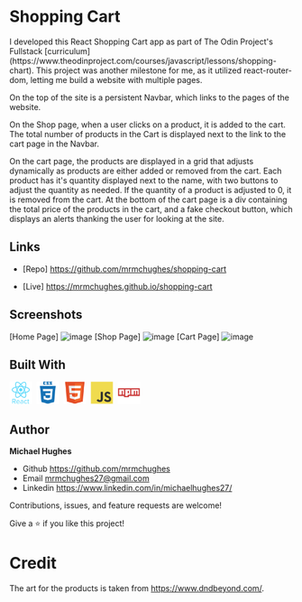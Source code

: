 <h1>Shopping Cart</h1>

<p>I developed this React Shopping Cart app as part of The Odin Project's Fullstack [curriculum](https://www.theodinproject.com/courses/javascript/lessons/shopping-chart).
  This project was another milestone for me, as it utilized react-router-dom, letting me build a website with multiple pages.</p>

<p>On the top of the site is a persistent Navbar, which links to the pages of the website.</p>  

<p>On the Shop page, when a user clicks on a product, it is added to the cart. The total number of products in the Cart is displayed next to the link to the cart page in the Navbar.</p>

<p>On the cart page, the products are displayed in a grid that adjusts dynamically as products are either added or removed from the cart. Each product has it's quantity displayed next to the name, with two buttons to adjust the quantity as needed. If the quantity of a product is adjusted to 0, it is removed from the cart. At the bottom of the cart page is a div containing the total price of the products in the cart, and a fake checkout button, which displays an alerts thanking the user for looking at the site.</p>

## Links

- [Repo] https://github.com/mrmchughes/shopping-cart

- [Live] https://mrmchughes.github.io/shopping-cart

## Screenshots

[Home Page] ![image](https://user-images.githubusercontent.com/10659805/159097693-6e252419-7476-4753-ac7d-f51518280d90.png)
[Shop Page] ![image](https://user-images.githubusercontent.com/10659805/159097709-54bf2d1b-01e1-44ee-80e5-1947638fea64.png)
[Cart Page] ![image](https://user-images.githubusercontent.com/10659805/159097750-688f50f5-4d92-4876-8a40-6810758fed87.png)

## Built With

  <img src="https://github.com/devicons/devicon/blob/master/icons/react/react-original-wordmark.svg" title="React" alt="React" width="40" height="40"/>&nbsp;
  <img src="https://github.com/devicons/devicon/blob/master/icons/css3/css3-plain-wordmark.svg"  title="CSS3" alt="CSS" width="40" height="40"/>&nbsp;
  <img src="https://github.com/devicons/devicon/blob/master/icons/html5/html5-original.svg" title="HTML5" alt="HTML" width="40" height="40"/>&nbsp;
  <img src="https://github.com/devicons/devicon/blob/master/icons/javascript/javascript-original.svg" title="JavaScript" alt="JavaScript" width="40" height="40"/>&nbsp;
  <img src="https://github.com/devicons/devicon/blob/master/icons/npm/npm-original-wordmark.svg" title="npm" alt="npm" width="40" height="40"/>&nbsp;  

## Author

**Michael Hughes**

- Github https://github.com/mrmchughes
- Email mrmchughes27@gmail.com
- Linkedin https://www.linkedin.com/in/michaelhughes27/

Contributions, issues, and feature requests are welcome!

Give a ⭐️ if you like this project!

# Credit

The art for the products is taken from https://www.dndbeyond.com/.
